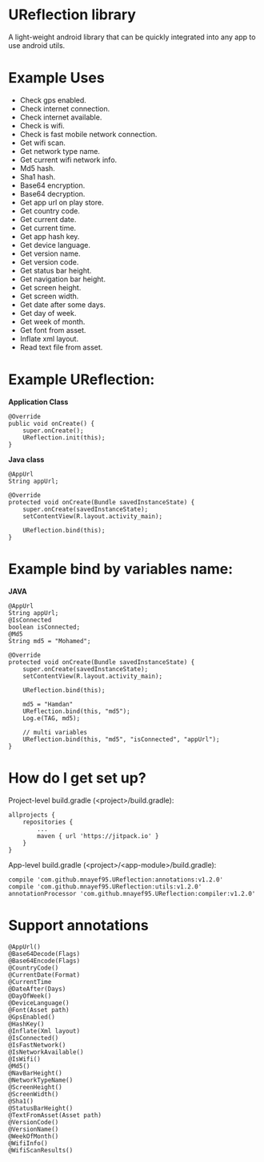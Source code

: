 # UReflection library
A light-weight android library that can be quickly integrated into any app to use android utils.

# Example Uses
- Check gps enabled.
- Check internet connection.
- Check internet available.
- Check is wifi.
- Check is fast mobile network connection.
- Get wifi scan.
- Get network type name.
- Get current wifi network info.
- Md5 hash.
- Sha1 hash.
- Base64 encryption.
- Base64 decryption.
- Get app url on play store.
- Get country code.
- Get current date.
- Get current time.
- Get app hash key.
- Get device language.
- Get version name.
- Get version code.
- Get status bar height.
- Get navigation bar height.
- Get screen height.
- Get screen width.
- Get date after some days.
- Get day of week.
- Get week of month.
- Get font from asset.
- Inflate xml layout.
- Read text file from asset.

# Example UReflection:

**Application Class**
```
@Override
public void onCreate() {
    super.onCreate();
    UReflection.init(this);
}
```

**Java class**
```
@AppUrl
String appUrl;

@Override
protected void onCreate(Bundle savedInstanceState) {
    super.onCreate(savedInstanceState);
    setContentView(R.layout.activity_main);

    UReflection.bind(this);
}
```

# Example bind by variables name:

**JAVA**
```
@AppUrl
String appUrl;
@IsConnected
boolean isConnected;
@Md5
String md5 = "Mohamed";

@Override
protected void onCreate(Bundle savedInstanceState) {
    super.onCreate(savedInstanceState);
    setContentView(R.layout.activity_main);

    UReflection.bind(this);

    md5 = "Hamdan"
    UReflection.bind(this, "md5");
    Log.e(TAG, md5);

    // multi variables
    UReflection.bind(this, "md5", "isConnected", "appUrl");
}
```

# How do I get set up?

Project-level build.gradle \(\<project>/build.gradle):
```
allprojects {
    repositories {
        ...
        maven { url 'https://jitpack.io' }
    }
}
```

App-level build.gradle \(\<project>/\<app-module>/build.gradle):

```
compile 'com.github.mnayef95.UReflection:annotations:v1.2.0'
compile 'com.github.mnayef95.UReflection:utils:v1.2.0'
annotationProcessor 'com.github.mnayef95.UReflection:compiler:v1.2.0'
```

# Support annotations
```
@AppUrl()
@Base64Decode(Flags)
@Base64Encode(Flags)
@CountryCode()
@CurrentDate(Format)
@CurrentTime
@DateAfter(Days)
@DayOfWeek()
@DeviceLanguage()
@Font(Asset path)
@GpsEnabled()
@HashKey()
@Inflate(Xml layout)
@IsConnected()
@IsFastNetwork()
@IsNetworkAvailable()
@IsWifi()
@Md5()
@NavBarHeight()
@NetworkTypeName()
@ScreenHeight()
@ScreenWidth()
@Sha1()
@StatusBarHeight()
@TextFromAsset(Asset path)
@VersionCode()
@VersionName()
@WeekOfMonth()
@WifiInfo()
@WifiScanResults()
```